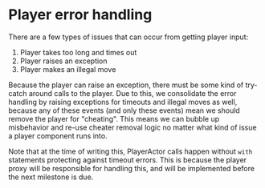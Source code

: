 # Player error handling

There are a few types of issues that can occur from getting player input:
1. Player takes too long and times out
2. Player raises an exception
3. Player makes an illegal move

Because the player can raise an exception, there must be some kind of try-catch around calls to the player. Due to this, we consolidate the error handling by raising exceptions for timeouts and illegal moves as well, because any of these events (and only these events) mean we should remove the player for "cheating". This means we can bubble up misbehavior and re-use cheater removal logic no matter what kind of issue a player component runs into.

Note that at the time of writing this, PlayerActor calls happen without `with` statements protecting against timeout errors. This is because the player proxy will be responsible for handling this, and will be implemented before the next milestone is due.
